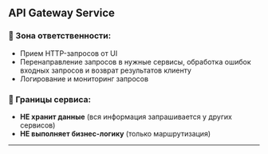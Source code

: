 ## API Gateway Service  
### 📌 Зона ответственности:  
- Прием HTTP-запросов от UI  
- Перенаправление запросов в нужные сервисы, обработка ошибок входных запросов и возврат результатов клиенту
- Логирование и мониторинг запросов  

### 📌 Границы сервиса:  
- **НЕ хранит данные** (вся информация запрашивается у других сервисов)  
- **НЕ выполняет бизнес-логику** (только маршрутизация)  
---